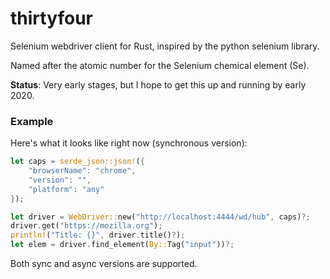 # thirtyfour

Selenium webdriver client for Rust, inspired by the python selenium library.

Named after the atomic number for the Selenium chemical element (Se).

**Status**: Very early stages, but I hope to get this up and running by early 2020.

### Example

Here's what it looks like right now (synchronous version):

```rust 
let caps = serde_json::json!({
    "browserName": "chrome",
    "version": "",
    "platform": "any"
});

let driver = WebDriver::new("http://localhost:4444/wd/hub", caps)?;
driver.get("https://mozilla.org");
println!("Title: {}", driver.title()?);
let elem = driver.find_element(By::Tag("input"))?;
```

Both sync and async versions are supported.

